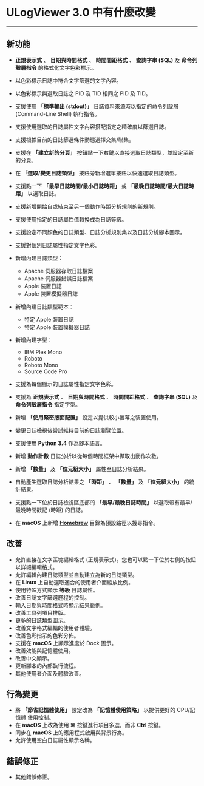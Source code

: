 ﻿# ULogViewer 3.0 中有什麼改變
 ---

## 新功能
+ **正規表示式** 、 **日期與時間格式** 、 **時間間距格式** 、 **查詢字串 (SQL)** 及 **命令列殼層指令** 的格式化文字色彩標示。
+ 以色彩標示日誌中符合文字篩選的文字內容。
+ 以色彩標示與選取日誌之 PID 及 TID 相同之 PID 及 TID。
+ 支援使用 **「標準輸出 (stdout)」** 日誌資料來源時以指定的命令列殼層 (Command-Line Shell) 執行指令。
+ 支援使用選取的日誌屬性文字內容搭配指定之精確度以篩選日誌。
+ 支援根據目前的日誌篩選條件動態選擇交集/聯集。
+ 支援在 **「建立新的分頁」** 按鈕點一下右鍵以直接選取日誌類型，並設定至新的分頁。
+ 在 **「選取/變更日誌類型」** 按鈕旁新增選單按鈕以快速選取日誌類型。
+ 支援點一下 **「最早日誌時間/最小日誌時距」** 或 **「最晚日誌時間/最大日誌時距」** 以選取日誌。
+ 支援新增開始自或結束至另一個動作時距分析規則的新規則。
+ 支援使用指定的日誌屬性值轉換成為日誌等級。
+ 支援設定不同顏色的日誌類型、日誌分析規則集以及日誌分析腳本圖示。
+ 支援對個別日誌屬性指定文字色彩。
+ 新增內建日誌類型：
    + Apache 伺服器存取日誌檔案
    + Apache 伺服器錯誤日誌檔案
    + Apple 裝置日誌
    + Apple 裝置模擬器日誌

+ 新增內建日誌類型範本：
    + 特定 Apple 裝置日誌
    + 特定 Apple 裝置模擬器日誌

+ 新增內建字型：
    + IBM Plex Mono
    + Roboto
    + Roboto Mono
    + Source Code Pro

+ 支援為每個顯示的日誌屬性指定文字色彩。
+ 支援為 **正規表示式** 、 **日期與時間格式** 、 **時間間距格式** 、 **查詢字串 (SQL)** 及 **命令列殼層指令** 指定字型。
+ 新增 **「使用緊密版面配置」** 設定以提供較小螢幕之裝置使用。
+ 變更日誌檢視後嘗試維持目前的日誌瀏覽位置。
+ 支援使用 **Python 3.4** 作為腳本語言。
+ 新增 **動作計數** 日誌分析以從每個時間框架中擷取出動作次數。
+ 新增 **「數量」** 及 **「位元組大小」** 屬性至日誌分析結果。
+ 自動產生選取日誌分析結果之 **「時距」** 、 **「數量」** 及 **「位元組大小」** 的統計結果。
+ 支援點一下位於日誌檢視區底部的 **「最早/最晚日誌時間」** 以選取帶有最早/最晚時間戳記 (時距) 的日誌。
+ 在 **macOS** 上新增 [**Homebrew**](https://brew.sh/) 目錄為預設路徑以搜尋指令。

## 改善
+ 允許直接在文字區塊編輯格式 (正規表示式)。您也可以點一下位於右側的按鈕以詳細編輯格式。
+ 允許編輯內建日誌類型並自動建立為新的日誌類型。
+ 在 **Linux** 上自動選取適合的使用者介面縮放比例。
+ 使用特殊方式顯示 **等級** 日誌屬性。
+ 改善日誌文字篩選歷程的控制。
+ 輸入日期與時間格式時顯示結果範例。
+ 改善工具列項目排版。
+ 更多的日誌類型圖示。
+ 改善文字格式編輯的使用者體驗。
+ 改善色彩指示的色彩分佈。
+ 支援在 **macOS** 上顯示進度於 Dock 圖示。
+ 改善效能與記憶體使用。
+ 改善中文顯示。
+ 更新腳本的內部執行流程。
+ 其他使用者介面及體驗改善。

## 行為變更
+ 將 **「節省記憶體使用」** 設定改為 **「記憶體使用策略」** 以提供更好的 CPU/記憶體 使用控制。
+ 在 **macOS** 上改為使用 **⌘** 按鍵進行項目多選，而非 **Ctrl** 按鍵。
+ 同步在 **macOS** 上的應用程式啟用與背景行為。
+ 允許使用空白日誌屬性顯示名稱。

## 錯誤修正
+ 其他錯誤修正。